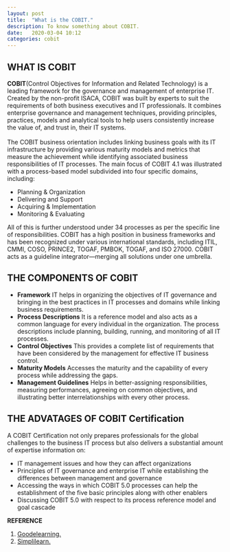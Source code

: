 ```yaml
---
layout: post
title:  "What is the COBIT."
description: To know something about COBIT.
date:   2020-03-04 10:12 
categories: cobit
---
```

## WHAT IS COBIT
**COBIT**(Control Objectives for Information and Related Technology) is a leading framework for the governance and management of enterprise IT. 
Created by the non-profit ISACA, COBIT was built by experts to suit the requirements of both business executives 
and IT professionals. It combines enterprise governance and management techniques, providing principles, practices, models 
and analytical tools to help users consistently increase the value of, and trust in, their IT systems.<br><br>
The COBIT business orientation includes linking business goals with its IT infrastructure 
by providing various maturity models and metrics that measure the achievement while identifying associated business responsibilities 
of IT processes. The main focus of COBIT 4.1 was illustrated with a process-based model subdivided into four specific domains, including:<br>
- Planning & Organization
- Delivering and Support
- Acquiring & Implementation
- Monitoring & Evaluating

All of this is further understood under 34 processes as per the specific line of responsibilities. 
COBIT has a high position in business frameworks and has been recognized under various international standards, 
including ITIL, CMMI, COSO, PRINCE2, TOGAF, PMBOK, TOGAF, and ISO 27000. 
COBIT acts as a guideline integrator—merging all solutions under one umbrella.<br>

## THE COMPONENTS OF COBIT
- **Framework**
IT helps in organizing the objectives of IT governance and bringing in the best practices in IT processes 
and domains while linking business requirements.
- **Process Descriptions**
It is a reference model and also acts as a common language for every individual in the organization. 
The process descriptions include planning, building, running, and monitoring of all IT processes.
- **Control Objectives**
This provides a complete list of requirements that have been considered by the management for effective IT business control.
- **Maturity Models**
Accesses the maturity and the capability of every process while addressing the gaps.
- **Management Guidelines**
Helps in better-assigning responsibilities, measuring performances, agreeing on common objectives, 
and illustrating better interrelationships with every other process.

## THE ADVATAGES OF COBIT Certification
A COBIT Certification not only prepares professionals for the global challenges to the business IT process 
but also delivers a substantial amount of expertise information on:<br>
- IT management issues and how they can affect organizations
- Principles of IT governance and enterprise IT while establishing the differences between management and governance
- Accessing the ways in which COBIT 5.0 processes can help the establishment of the five basic principles along with other enablers
- Discussing COBIT 5.0 with respect to its process reference model and goal cascade



**REFERENCE**
1. [Goodelearning.](https://www.goodelearning.com/courses/it-governance/cobit-foundation/what-is-cobit-5)
2. [Simplilearn.](https://www.simplilearn.com/what-is-cobit-significance-and-framework-rar309-article)
